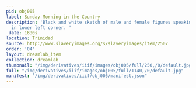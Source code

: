 ```yaml
---
pid: obj005
label: Sunday Morning in the Country
description: 'Black and white sketch of male and female figures speaking. A snake
  in lower left corner. '
_date: 1830s
location: Trinidad
source: http://www.slaveryimages.org/s/slaveryimages/item/2507
order: '04'
layout: dreamlab_item
collection: dreamlab
thumbnail: "/img/derivatives/iiif/images/obj005/full/250,/0/default.jpg"
full: "/img/derivatives/iiif/images/obj005/full/1140,/0/default.jpg"
manifest: "/img/derivatives/iiif/obj005/manifest.json"
---
```

